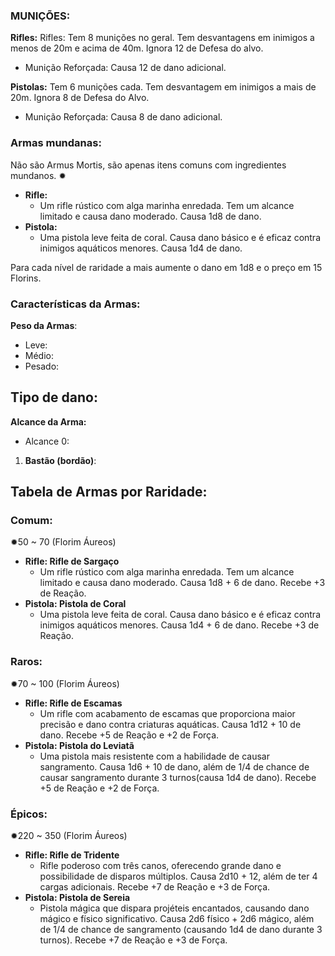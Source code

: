 ### MUNIÇÕES:

**Rifles:** Rifles: Tem 8 munições no geral. Tem desvantagens em inimigos a menos de 20m e acima de 40m. Ignora 12 de Defesa do alvo.
- Munição Reforçada: Causa 12 de dano adicional.

**Pistolas:** Tem 6 munições cada. Tem desvantagem em inimigos a mais de 20m. Ignora 8 de Defesa do Alvo.
- Munição Reforçada: Causa 8 de dano adicional.

### Armas mundanas:
Não são Armus Mortis, são apenas itens comuns com ingredientes mundanos. ✹

- **Rifle:**
    - Um rifle rústico com alga marinha enredada. Tem um alcance limitado e  causa dano moderado. Causa 1d8 de dano.
- **Pistola:**
    - Uma pistola leve feita de coral. Causa dano básico e é eficaz contra inimigos aquáticos menores. Causa 1d4 de dano.

Para cada nível de raridade a mais aumente o dano em 1d8 e o preço em 15 Florins.


### Características da Armas:
**Peso da Armas**:
- Leve: 
- Médio: 
- Pesado: 

**Tipo de dano:**
- 

**Alcance da Arma:**
- Alcance 0: 

1. **Bastão (bordão)**: 

## Tabela de Armas por Raridade:

### Comum:
✹50 ~ 70 (Florim Áureos)
- **Rifle: Rifle de Sargaço**
    - Um rifle rústico com alga marinha enredada. Tem um alcance limitado e  causa dano moderado. Causa 1d8 + 6 de dano. Recebe +3 de Reação.
- **Pistola: Pistola de Coral**
    - Uma pistola leve feita de coral. Causa dano básico e é eficaz contra inimigos aquáticos menores. Causa 1d4 + 6 de dano. Recebe +3 de Reação.

### Raros:
✹70 ~ 100 (Florim Áureos)
- **Rifle: Rifle de Escamas**
    - Um rifle com acabamento de escamas que proporciona maior precisão e dano contra criaturas aquáticas. Causa 1d12 + 10 de dano. Recebe +5 de Reação e +2 de Força.
- **Pistola: Pistola do Leviatã**
    - Uma pistola mais resistente com a habilidade de causar sangramento. Causa 1d6 + 10 de dano, além de 1/4 de chance de causar sangramento durante 3 turnos(causa 1d4 de dano). Recebe +5 de Reação e +2 de Força.

### Épicos:
✹220 ~ 350 (Florim Áureos)
-  **Rifle: Rifle de Tridente**
    - Rifle poderoso com três canos, oferecendo grande dano e possibilidade de disparos múltiplos. Causa 2d10 + 12,  além de ter 4 cargas adicionais. Recebe +7 de Reação e +3 de Força.
- **Pistola: Pistola de Sereia**
    - Pistola mágica que dispara projéteis encantados, causando dano mágico e físico significativo. Causa 2d6 físico + 2d6 mágico,  além de 1/4 de chance de sangramento (causando 1d4 de dano durante 3 turnos). Recebe +7 de Reação e +3 de Força.